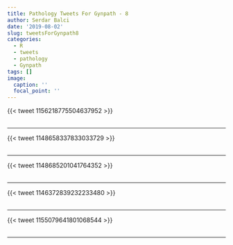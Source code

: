 ```yaml
---
title: Pathology Tweets For Gynpath - 8
author: Serdar Balci
date: '2019-08-02'
slug: tweetsForGynpath8
categories:
  - R
  - tweets
  - pathology
  - Gynpath
tags: []
image:
  caption: ''
  focal_point: ''
---
```



{{< tweet 1156218775504637952 >}}
<br>
<br>
<hr>
{{< tweet 1148658337833033729 >}}
<br>
<br>
<hr>
{{< tweet 1148685201041764352 >}}
<br>
<br>
<hr>
{{< tweet 1146372839232233480 >}}
<br>
<br>
<hr>
{{< tweet 1155079641801068544 >}}
<br>
<br>
<hr>
